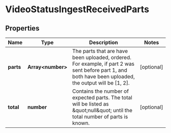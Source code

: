 
# VideoStatusIngestReceivedParts

## Properties

Name | Type | Description | Notes
------------ | ------------- | ------------- | -------------
**parts** | **Array&lt;number&gt;** | The parts that are have been uploaded, ordered. For example, if part 2 was sent before part 1, and both have been uploaded, the output will be [1, 2]. |  [optional]
**total** | **number** | Contains the number of expected parts. The total will be listed as \&quot;null\&quot; until the total number of parts is known. |  [optional]



